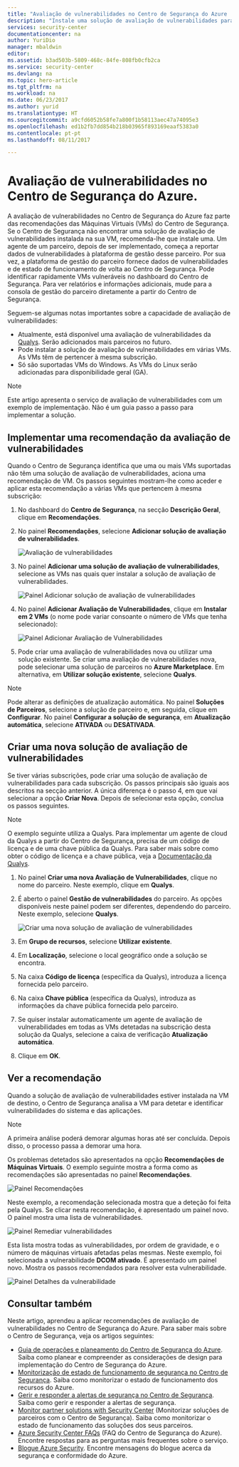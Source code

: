 ```yaml
---
title: "Avaliação de vulnerabilidades no Centro de Segurança do Azure | Microsoft Docs"
description: "Instale uma solução de avaliação de vulnerabilidades para obter recomendações no Centro de Segurança do Azure que o podem ajudar a proteger as suas máquinas virtuais."
services: security-center
documentationcenter: na
author: YuriDio
manager: mbaldwin
editor: 
ms.assetid: b3ad503b-5809-468c-84fe-808fb0cfb2ca
ms.service: security-center
ms.devlang: na
ms.topic: hero-article
ms.tgt_pltfrm: na
ms.workload: na
ms.date: 06/23/2017
ms.author: yurid
ms.translationtype: HT
ms.sourcegitcommit: a9cfd6052b58fe7a800f1b58113aec47a74095e3
ms.openlocfilehash: ed1b2fb7dd854b218b03965f893169eaaf5383a0
ms.contentlocale: pt-pt
ms.lasthandoff: 08/11/2017

---
```

# <a name="vulnerability-assessment-in-azure-security-center"></a>Avaliação de vulnerabilidades no Centro de Segurança do Azure.

A avaliação de vulnerabilidades no Centro de Segurança do Azure faz parte das recomendações das Máquinas Virtuais (VMs) do Centro de Segurança. Se o Centro de Segurança não encontrar uma solução de avaliação de vulnerabilidades instalada na sua VM, recomenda-lhe que instale uma. Um agente de um parceiro, depois de ser implementado, começa a reportar dados de vulnerabilidades à plataforma de gestão desse parceiro. Por sua vez, a plataforma de gestão do parceiro fornece dados de vulnerabilidades e de estado de funcionamento de volta ao Centro de Segurança. Pode identificar rapidamente VMs vulneráveis no dashboard do Centro de Segurança. Para ver relatórios e informações adicionais, mude para a consola de gestão do parceiro diretamente a partir do Centro de Segurança.

Seguem-se algumas notas importantes sobre a capacidade de avaliação de vulnerabilidades:

* Atualmente, está disponível uma avaliação de vulnerabilidades da [Qualys](https://www.qualys.com/lp/azure). Serão adicionados mais parceiros no futuro.
* Pode instalar a solução de avaliação de vulnerabilidades em várias VMs. As VMs têm de pertencer à mesma subscrição.
* Só são suportadas VMs do Windows. As VMs do Linux serão adicionadas para disponibilidade geral (GA).

> [!NOTE]
> Este artigo apresenta o serviço de avaliação de vulnerabilidades com um exemplo de implementação. Não é um guia passo a passo para implementar a solução.
>

## <a name="implement-a-vulnerability-assessment-recommendation"></a>Implementar uma recomendação da avaliação de vulnerabilidades
Quando o Centro de Segurança identifica que uma ou mais VMs suportadas não têm uma solução de avaliação de vulnerabilidades, aciona uma recomendação de VM. Os passos seguintes mostram-lhe como aceder e aplicar esta recomendação a várias VMs que pertencem à mesma subscrição:

1. No dashboard do **Centro de Segurança**, na secção **Descrição Geral**, clique em **Recomendações**.
2. No painel **Recomendações**, selecione **Adicionar solução de avaliação de vulnerabilidades**.

    ![Avaliação de vulnerabilidades](./media/security-center-vulnerability-assessment-recommendations/security-center-vulnerability-assessment-fig1-new.png)
3. No painel **Adicionar uma solução de avaliação de vulnerabilidades**, selecione as VMs nas quais quer instalar a solução de avaliação de vulnerabilidades.

    ![Painel Adicionar solução de avaliação de vulnerabilidades](./media/security-center-vulnerability-assessment-recommendations/security-center-vulnerability-assessment-fig2-new.png)
4. No painel **Adicionar Avaliação de Vulnerabilidades**, clique em **Instalar em 2 VMs** (o nome pode variar consoante o número de VMs que tenha selecionado):

    ![Painel Adicionar Avaliação de Vulnerabilidades](./media/security-center-vulnerability-assessment-recommendations/security-center-vulnerability-assessment-fig3-new.png)
5. Pode criar uma avaliação de vulnerabilidades nova ou utilizar uma solução existente. Se criar uma avaliação de vulnerabilidades nova, pode selecionar uma solução de parceiros no **Azure Marketplace**. Em alternativa, em **Utilizar solução existente**, selecione **Qualys**.

> [!NOTE]
> Pode alterar as definições de atualização automática. No painel **Soluções de Parceiros**, selecione a solução de parceiro e, em seguida, clique em **Configurar**. No painel **Configurar a solução de segurança**, em **Atualização automática**, selecione **ATIVADA** ou **DESATIVADA**. 

## <a name="create-a-new-vulnerability-assessment-solution"></a>Criar uma nova solução de avaliação de vulnerabilidades
Se tiver várias subscrições, pode criar uma solução de avaliação de vulnerabilidades para cada subscrição. Os passos principais são iguais aos descritos na secção anterior. A única diferença é o passo 4, em que vai selecionar a opção **Criar Nova**. Depois de selecionar esta opção, conclua os passos seguintes.

> [!NOTE]
> O exemplo seguinte utiliza a Qualys. Para implementar um agente de cloud da Qualys a partir do Centro de Segurança, precisa de um código de licença e de uma chave pública da Qualys. Para saber mais sobre como obter o código de licença e a chave pública, veja a [Documentação da Qualys](https://community.qualys.com/docs/DOC-5823-deploying-qualys-cloud-agents-from-microsoft-azure-security-center).


1. No painel **Criar uma nova Avaliação de Vulnerabilidades**, clique no nome do parceiro. Neste exemplo, clique em **Qualys**.
2. É aberto o painel **Gestão de vulnerabilidades** do parceiro. As opções disponíveis neste painel podem ser diferentes, dependendo do parceiro. Neste exemplo, selecione **Qualys**.

    ![Criar uma nova solução de avaliação de vulnerabilidades](./media/security-center-vulnerability-assessment-recommendations/security-center-vulnerability-assessment-fig4-new.png)
3. Em **Grupo de recursos**, selecione **Utilizar existente**.
4. Em **Localização**, selecione o local geográfico onde a solução se encontra.
5. Na caixa **Código de licença** (específica da Qualys), introduza a licença fornecida pelo parceiro.
6. Na caixa **Chave pública** (específica da Qualys), introduza as informações da chave pública fornecida pelo parceiro.
7. Se quiser instalar automaticamente um agente de avaliação de vulnerabilidades em todas as VMs detetadas na subscrição desta solução da Qualys, selecione a caixa de verificação **Atualização automática**.
8. Clique em **OK**.

## <a name="review-the-recommendation"></a>Ver a recomendação
Quando a solução de avaliação de vulnerabilidades estiver instalada na VM de destino, o Centro de Segurança analisa a VM para detetar e identificar vulnerabilidades do sistema e das aplicações.

> [!NOTE]
> A primeira análise poderá demorar algumas horas até ser concluída. Depois disso, o processo passa a demorar uma hora.
>
>

Os problemas detetados são apresentados na opção **Recomendações de Máquinas Virtuais**. O exemplo seguinte mostra a forma como as recomendações são apresentadas no painel **Recomendações**.

![Painel Recomendações](./media/security-center-vulnerability-assessment-recommendations/security-center-vulnerability-assessment-fig5-new.png)

Neste exemplo, a recomendação selecionada mostra que a deteção foi feita pela Qualys. Se clicar nesta recomendação, é apresentado um painel novo. O painel mostra uma lista de vulnerabilidades.

![Painel Remediar vulnerabilidades](./media/security-center-vulnerability-assessment-recommendations/security-center-vulnerability-assessment-fig6-new.png)

Esta lista mostra todas as vulnerabilidades, por ordem de gravidade, e o número de máquinas virtuais afetadas pelas mesmas. Neste exemplo, foi selecionada a vulnerabilidade **DCOM ativado**. É apresentado um painel novo. Mostra os passos recomendados para resolver esta vulnerabilidade.

![Painel Detalhes da vulnerabilidade](./media/security-center-vulnerability-assessment-recommendations/security-center-vulnerability-assessment-fig7-new.png)

## <a name="see-also"></a>Consultar também

Neste artigo, aprendeu a aplicar recomendações de avaliação de vulnerabilidades no Centro de Segurança do Azure. Para saber mais sobre o Centro de Segurança, veja os artigos seguintes:

* [Guia de operações e planeamento do Centro de Segurança do Azure](security-center-planning-and-operations-guide.md). Saiba como planear e compreender as considerações de design para implementação do Centro de Segurança do Azure.
* [Monitorização de estado de funcionamento de segurança no Centro de Segurança](security-center-monitoring.md). Saiba como monitorizar o estado de funcionamento dos recursos do Azure.
* [Gerir e responder a alertas de segurança no Centro de Segurança](security-center-managing-and-responding-alerts.md). Saiba como gerir e responder a alertas de segurança.
* [Monitor partner solutions with Security Center](security-center-partner-solutions.md) (Monitorizar soluções de parceiros com o Centro de Segurança). Saiba como monitorizar o estado de funcionamento das soluções dos seus parceiros.
* [Azure Security Center FAQs](security-center-faq.md) (FAQ do Centro de Segurança do Azure). Encontre respostas para as perguntas mais frequentes sobre o serviço.
* [Blogue Azure Security](http://blogs.msdn.com/b/azuresecurity/). Encontre mensagens do blogue acerca da segurança e conformidade do Azure.

